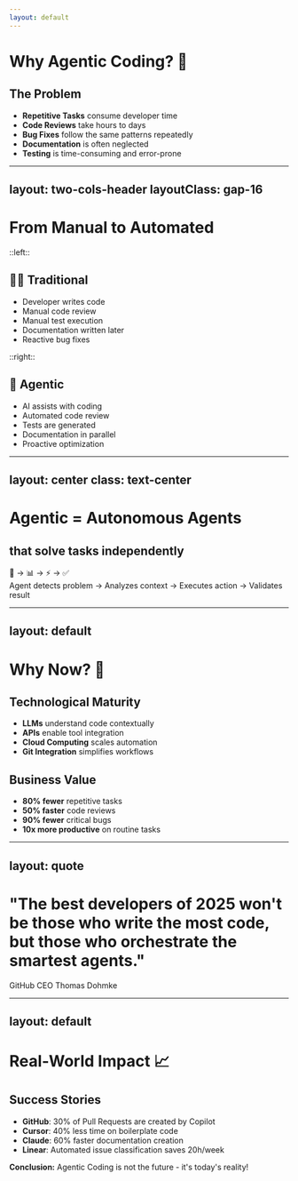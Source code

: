```yaml
---
layout: default
---
```


# Why Agentic Coding? 🤖

<div class="text-lg">

## The Problem
- **Repetitive Tasks** consume developer time
- **Code Reviews** take hours to days
- **Bug Fixes** follow the same patterns repeatedly
- **Documentation** is often neglected
- **Testing** is time-consuming and error-prone

</div>

---
layout: two-cols-header
layoutClass: gap-16
---

# From Manual to Automated

::left::

## 👨‍💻 Traditional
- Developer writes code
- Manual code review
- Manual test execution
- Documentation written later
- Reactive bug fixes

::right::

## 🤖 Agentic
- AI assists with coding
- Automated code review
- Tests are generated
- Documentation in parallel
- Proactive optimization

---
layout: center
class: text-center
---

# Agentic = Autonomous Agents
## that solve tasks independently

<div class="text-4xl mt-8">
🤖 → 📊 → ⚡ → ✅
</div>

<div class="text-sm mt-4 opacity-75">
Agent detects problem → Analyzes context → Executes action → Validates result
</div>

---
layout: default
---

# Why Now? 🚀

<div class="grid grid-cols-2 gap-8">
<div>

## Technological Maturity
- **LLMs** understand code contextually
- **APIs** enable tool integration  
- **Cloud Computing** scales automation
- **Git Integration** simplifies workflows

</div>
<div>

## Business Value
- **80% fewer** repetitive tasks
- **50% faster** code reviews
- **90% fewer** critical bugs
- **10x more productive** on routine tasks

</div>
</div>

---
layout: quote
---

# "The best developers of 2025 won't be those who write the most code, but those who orchestrate the smartest agents."

GitHub CEO Thomas Dohmke

---
layout: default
---

# Real-World Impact 📈

## Success Stories

- **GitHub**: 30% of Pull Requests are created by Copilot
- **Cursor**: 40% less time on boilerplate code  
- **Claude**: 60% faster documentation creation
- **Linear**: Automated issue classification saves 20h/week

<div class="mt-8 p-4 bg-green-100 rounded-lg">
<strong>Conclusion:</strong> Agentic Coding is not the future - it's today's reality!
</div>